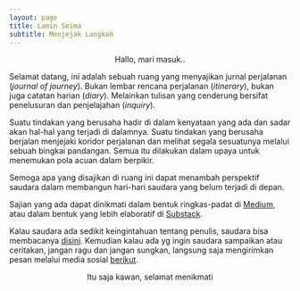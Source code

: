 ```yaml
---
layout: page
title: Lamin Seima
subtitle: Menjejak Langkah
---
```

<p style="text-align:center;">Hallo, mari masuk..</p>

Selamat datang, ini adalah sebuah ruang yang menyajikan
jurnal perjalanan (<i>journal of journey</i>).
Bukan lembar rencana perjalanan (<i>itinerary</i>),
bukan juga catatan harian (<i>diary</i>). 
Melainkan tulisan yang cenderung bersifat penelusuran dan penjelajahan (<i>inquiry</i>).

Suatu tindakan yang berusaha hadir di dalam kenyataan yang ada
dan sadar akan hal-hal yang terjadi di dalamnya.
Suatu tindakan yang berusaha berjalan menjejaki koridor perjalanan
dan melihat segala sesuatunya melalui sebuah bingkai pandangan.
Semua itu dilakukan dalam upaya untuk menemukan pola acuan dalam berpikir.

Semoga apa yang disajikan di ruang ini dapat menambah perspektif saudara dalam
membangun hari-hari saudara yang belum terjadi di depan.

Sajian yang ada dapat dinikmati 
dalam bentuk ringkas-padat di [Medium](https://medium.com/@laminseima),
atau dalam bentuk yang lebih elaboratif di [Substack](https://laminseima.substack.com).

Kalau saudara ada sedikit keingintahuan tentang penulis,
saudara bisa membacanya [disini](https://laminseima.github.io/selayangpandang/). 
Kemudian kalau ada yg ingin saudara sampaikan atau ceritakan,
jangan ragu dan jangan sungkan, langsung saja mengirimkan
pesan melalui media sosial [berikut](https://www.instagram.com/laminseima/).
  
<p style="text-align:center;">Itu saja kawan, selamat menikmati</p>
